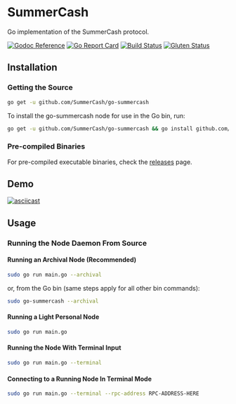 # SummerCash

Go implementation of the SummerCash protocol.

[![Godoc Reference](https://img.shields.io/badge/godoc-reference-%23516aa0.svg)](https://godoc.org/github.com/SummerCash/go-summercash)
[![Go Report Card](https://goreportcard.com/badge/github.com/summercash/go-summercash)](https://goreportcard.com/report/github.com/summercash/go-summercash)
[![Build Status](https://travis-ci.com/SummerCash/go-summercash.svg?branch=master)](https://travis-ci.com/SummerCash/go-summercash)
[![Gluten Status](https://img.shields.io/badge/gluten-free-brightgreen.svg)](https://img.shields.io/badge/gluten-free-brightgreen.svg)

## Installation

### Getting the Source

```BASH
go get -u github.com/SummerCash/go-summercash
```

To install the go-summercash node for use in the Go bin, run:

```BASH
go get -u github.com/SummerCash/go-summercash && go install github.com/SummerCash/go-summercash
```

### Pre-compiled Binaries

For pre-compiled executable binaries, check the [releases](https://github.com/SummerCash/go-summercash/releases/latest) page.

## Demo

[![asciicast](https://asciinema.org/a/WyyI9GF7ycacyVm6x3G5IBtAk.svg)](https://asciinema.org/a/WyyI9GF7ycacyVm6x3G5IBtAk)

## Usage

### Running the Node Daemon From Source

#### Running an Archival Node (Recommended)

```BASH
sudo go run main.go --archival
```

or, from the Go bin (same steps apply for all other bin commands):

```BASH
sudo go-summercash --archival
```

#### Running a Light Personal Node

```BASH
sudo go run main.go
```

#### Running the Node With Terminal Input

```BASH
sudo go run main.go --terminal
```

#### Connecting to a Running Node In Terminal Mode

```BASH
sudo go run main.go --terminal --rpc-address RPC-ADDRESS-HERE
```
